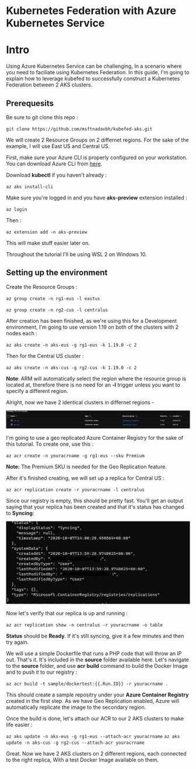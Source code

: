 # Kubernetes Federation with Azure Kubernetes Service


# Intro
Using Azure Kubernetes Service can be challenging,
In a scenario where you need to faciliate using Kubernetes Federation.
In this guide, I'm going to explain how to leverage kubefed to successfully construct a Kubernetes Federation between 2 AKS clusters.

## Prerequesits
Be sure to git clone this repo :

`git clone https://github.com/msftnadavbh/kubefed-aks.git`

We will create 2 Resource Groups on 2 differnet regions.
For the sake of the example, I will use East US and Central US.

First, make sure your Azure CLI is properly configured on your workstation.
You can download Azure CLI from [here](https://docs.microsoft.com/en-us/cli/azure/install-azure-cli).

Download __kubectl__ if you haven't already :

`az aks install-cli`

Make sure you're logged in and you have __aks-preview__ extension installed :

`az login`

Then :

`az extension add -n aks-preview`

This will make stuff easier later on.

Throughout the tutorial I'll be using WSL 2 on Windows 10.

## Setting up the environment

Create the Resource Groups :

`az group create -n rg1-eus -l eastus`

`az group create -n rg2-cus -l centralus`

After creation has been finished, as we're using this for a Development environment,
I'm going to use version 1.19 on both of the clusters with 2 nodes each :

`az aks create -n aks-eus -g rg1-eus -k 1.19.0 -c 2`

Then for the Central US cluster :

`az aks create -n aks-cus -g rg2-cus -k 1.19.0 -c 2`

__Note__: ARM will automatically select the region where the resource group is located at, therefore there is no need for an __-l__ trigger unless you want to specify a different region.

Alright, now we have 2 identical clusters in differnet regions -

![2 AKS clusters](/images/1.png)

I'm going to use a geo replicated Azure Container Registry for the sake of this tutorial.
To create one, use this :

`az acr create -n youracrname -g rg1-eus --sku Premium`

__Note:__ The Premium SKU is needed for the Geo Replication feature.

After it's finished creating, we will set up a replica for Central US :

`az acr replication create -r youracrname -l centralus`

Since our registry is empty, this should be pretty fast.
You'll get an output saying that your replica has been created and that it's status has changed to __Syncing__:

![syncing replica](/images/2.png)

Now let's verify that our replica is up and running :

`az acr replication show -n centralus -r youracrname -o table`

__Status__ should be __Ready__. If it's still syncing, give it a few minutes and then try again.

We will use a simple Dockerfile that runs a PHP code that will throw an IP out. That's it.
It's included in the __source__ folder available here.
Let's navigate to the __source__ folder, and use __acr__ __build__ command to build the Docker Image and to push it to our registry :

`az acr build -t sample/dockertest:{{.Run.ID}} -r youracrname .`

This should create a sample repositry under your __Azure Container Registry__ created in the first step.
As we have Geo Replication enabled, Azure will automatically replicate the image to the secondary region.

Once the build is done, let's attach our ACR to our 2 AKS clusters to make life easier :

`az aks update -n aks-eus -g rg1-eus --attach-acr youracrname`
`az aks update -n aks-cus -g rg2-cus --attach-acr youracrname`

Great. Now we have 2 AKS clusters on 2 different regions, each connected to the right replica,
With a test Docker Image available on them.

